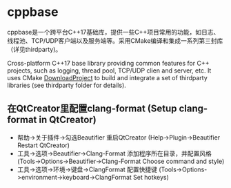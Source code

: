 # cppbase
cppbase是一个跨平台C++17基础库，提供一些C++项目常用的功能，如日志、线程池、TCP/UDP客户端以及服务端等。采用CMake编译和集成一系列第三封库（详见thirdparty)。

Cross-platform C++17 base library providing common features for C++ projects, such as logging, thread pool, TCP/UDP clien and server, etc. It uses CMake [DownloadProject](https://github.com/Crascit/DownloadProject) to build and integrate a set of thirdparty libraries (see thirdparty folder for details).

## 在QtCreator里配置clang-format (Setup clang-format in QtCreator)
* 帮助->关于插件->勾选Beautifier 重启QtCreator (Help->Plugin->Beautifier Restart QtCreator)
* 工具->选项->Beautifier->Clang-Format 添加程序所在目录，并配置风格 (Tools->Options->Beautifier->Clang-Format Choose command and style)
* 工具->选项->环境->键盘->ClangFormat 配置快捷键 (Tools->Options->environment->keyboard->ClangFormat Set hotkeys)
